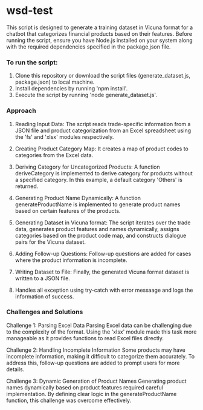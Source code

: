 # wsd-test

This script is designed to generate a training dataset in Vicuna format for a chatbot that categorizes financial products based on their features. Before running the script, ensure you have Node.js installed on your system along with the required dependencies specified in the package.json file.

### To run the script:
1. Clone this repository or download the script files (generate_dataset.js, package.json) to local machine.
2. Install dependencies by running 'npm install'.
3. Execute the script by running 'node generate_dataset.js'.

### Approach

1. Reading Input Data: The script reads trade-specific information from a JSON file and product categorization from an Excel spreadsheet using the 'fs' and 'xlsx' modules respectively.

2. Creating Product Category Map: It creates a map of product codes to categories from the Excel data.

3. Deriving Category for Uncategorized Products: A function deriveCategory is implemented to derive category for products without a specified category. In this example, a default category 'Others' is returned.

4. Generating Product Name Dynamically: A function generateProductName is implemented to generate product names based on certain features of the products.

5. Generating Dataset in Vicuna format: The script iterates over the trade data, generates product features and names dynamically, assigns categories based on the product code map, and constructs dialogue pairs for the Vicuna dataset.

6. Adding Follow-up Questions: Follow-up questions are added for cases where the product information is incomplete.

7. Writing Dataset to File: Finally, the generated Vicuna format dataset is written to a JSON file.

8. Handles all exception using try-catch with error messaage and logs the information of success.

### Challenges and Solutions

Challenge 1: Parsing Excel Data
Parsing Excel data can be challenging due to the complexity of the format. Using the 'xlsx' module made this task more manageable as it provides functions to read Excel files directly.

Challenge 2: Handling Incomplete Information
Some products may have incomplete information, making it difficult to categorize them accurately. To address this, follow-up questions are added to prompt users for more details.

Challenge 3: Dynamic Generation of Product Names
Generating product names dynamically based on product features required careful implementation. By defining clear logic in the generateProductName function, this challenge was overcome effectively.